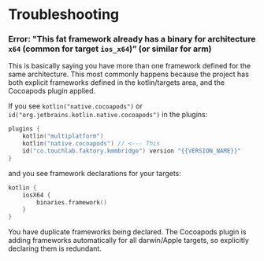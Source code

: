 # Troubleshooting

### Error: "This fat framework already has a binary for architecture `x64` (common for target `ios_x64`)” (or similar for arm)

This is basically saying you have more than one framework defined for the same architecture. This most commonly happens
because the project has both explicit frameworks defined in the kotlin/targets area, and the Cocoapods plugin applied.

If you see `kotlin("native.cocoapods")` or `id("org.jetbrains.kotlin.native.cocoapods")` in the plugins:

```kotlin
plugins {
    kotlin("multiplatform")
    kotlin("native.cocoapods") // <--- This
    id("co.touchlab.faktory.kmmbridge") version "{{VERSION_NAME}}"
}
```

and you see framework declarations for your targets:

```kotlin
kotlin {
    iosX64 {
        binaries.framework()
    }
}
```

You have duplicate frameworks being declared. The Cocoapods plugin is adding frameworks automatically for all darwin/Apple
targets, so explicitly declaring them is redundant.